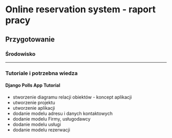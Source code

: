 # Online reservation system - raport pracy
## Przygotowanie
### Środowisko
---
### Tutoriale i potrzebna wiedza
#### Django Polls App Tutorial

####
- stworzenie diagramu relacji obiektów - koncept aplikacji
- utworzenie projektu
- utworzenie aplikacji
- dodanie modelu adresu i danych kontaktowych
- dodanie modelu Firmy, usługodawcy
- dodanie modelu usługi
- dodanie modelu rezerwacji
